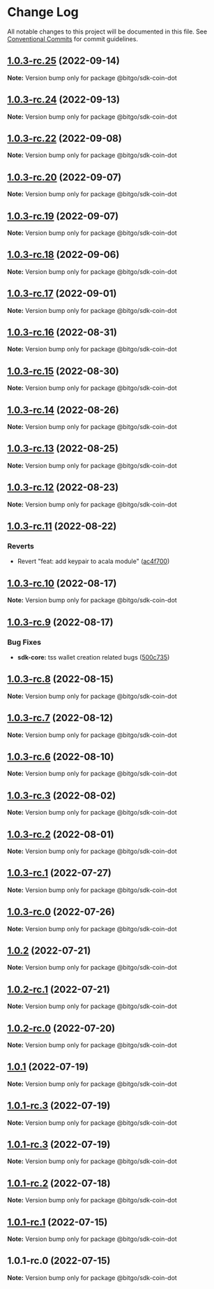 # Change Log

All notable changes to this project will be documented in this file.
See [Conventional Commits](https://conventionalcommits.org) for commit guidelines.

## [1.0.3-rc.25](https://github.com/BitGo/BitGoJS/compare/@bitgo/sdk-coin-dot@1.0.3-rc.24...@bitgo/sdk-coin-dot@1.0.3-rc.25) (2022-09-14)

**Note:** Version bump only for package @bitgo/sdk-coin-dot





## [1.0.3-rc.24](https://github.com/BitGo/BitGoJS/compare/@bitgo/sdk-coin-dot@1.0.3-rc.23...@bitgo/sdk-coin-dot@1.0.3-rc.24) (2022-09-13)

**Note:** Version bump only for package @bitgo/sdk-coin-dot





## [1.0.3-rc.22](https://github.com/BitGo/BitGoJS/compare/@bitgo/sdk-coin-dot@1.0.3-rc.21...@bitgo/sdk-coin-dot@1.0.3-rc.22) (2022-09-08)

**Note:** Version bump only for package @bitgo/sdk-coin-dot





## [1.0.3-rc.20](https://github.com/BitGo/BitGoJS/compare/@bitgo/sdk-coin-dot@1.0.3-rc.19...@bitgo/sdk-coin-dot@1.0.3-rc.20) (2022-09-07)

**Note:** Version bump only for package @bitgo/sdk-coin-dot





## [1.0.3-rc.19](https://github.com/BitGo/BitGoJS/compare/@bitgo/sdk-coin-dot@1.0.3-rc.18...@bitgo/sdk-coin-dot@1.0.3-rc.19) (2022-09-07)

**Note:** Version bump only for package @bitgo/sdk-coin-dot





## [1.0.3-rc.18](https://github.com/BitGo/BitGoJS/compare/@bitgo/sdk-coin-dot@1.0.3-rc.17...@bitgo/sdk-coin-dot@1.0.3-rc.18) (2022-09-06)

**Note:** Version bump only for package @bitgo/sdk-coin-dot





## [1.0.3-rc.17](https://github.com/BitGo/BitGoJS/compare/@bitgo/sdk-coin-dot@1.0.3-rc.16...@bitgo/sdk-coin-dot@1.0.3-rc.17) (2022-09-01)

**Note:** Version bump only for package @bitgo/sdk-coin-dot





## [1.0.3-rc.16](https://github.com/BitGo/BitGoJS/compare/@bitgo/sdk-coin-dot@1.0.3-rc.15...@bitgo/sdk-coin-dot@1.0.3-rc.16) (2022-08-31)

**Note:** Version bump only for package @bitgo/sdk-coin-dot





## [1.0.3-rc.15](https://github.com/BitGo/BitGoJS/compare/@bitgo/sdk-coin-dot@1.0.3-rc.14...@bitgo/sdk-coin-dot@1.0.3-rc.15) (2022-08-30)

**Note:** Version bump only for package @bitgo/sdk-coin-dot





## [1.0.3-rc.14](https://github.com/BitGo/BitGoJS/compare/@bitgo/sdk-coin-dot@1.0.3-rc.13...@bitgo/sdk-coin-dot@1.0.3-rc.14) (2022-08-26)

**Note:** Version bump only for package @bitgo/sdk-coin-dot





## [1.0.3-rc.13](https://github.com/BitGo/BitGoJS/compare/@bitgo/sdk-coin-dot@1.0.3-rc.12...@bitgo/sdk-coin-dot@1.0.3-rc.13) (2022-08-25)

**Note:** Version bump only for package @bitgo/sdk-coin-dot





## [1.0.3-rc.12](https://github.com/BitGo/BitGoJS/compare/@bitgo/sdk-coin-dot@1.0.3-rc.11...@bitgo/sdk-coin-dot@1.0.3-rc.12) (2022-08-23)

**Note:** Version bump only for package @bitgo/sdk-coin-dot





## [1.0.3-rc.11](https://github.com/BitGo/BitGoJS/compare/@bitgo/sdk-coin-dot@1.0.3-rc.10...@bitgo/sdk-coin-dot@1.0.3-rc.11) (2022-08-22)


### Reverts

* Revert "feat: add keypair to acala module" ([ac4f700](https://github.com/BitGo/BitGoJS/commit/ac4f7001f7e77e6bfce4bb49d7fe4307d51c70b7))





## [1.0.3-rc.10](https://github.com/BitGo/BitGoJS/compare/@bitgo/sdk-coin-dot@1.0.3-rc.9...@bitgo/sdk-coin-dot@1.0.3-rc.10) (2022-08-17)

**Note:** Version bump only for package @bitgo/sdk-coin-dot





## [1.0.3-rc.9](https://github.com/BitGo/BitGoJS/compare/@bitgo/sdk-coin-dot@1.0.3-rc.8...@bitgo/sdk-coin-dot@1.0.3-rc.9) (2022-08-17)


### Bug Fixes

* **sdk-core:** tss wallet creation related bugs ([500c735](https://github.com/BitGo/BitGoJS/commit/500c73527edd902b65cfd784ea1022a21e0f6319))





## [1.0.3-rc.8](https://github.com/BitGo/BitGoJS/compare/@bitgo/sdk-coin-dot@1.0.3-rc.7...@bitgo/sdk-coin-dot@1.0.3-rc.8) (2022-08-15)

**Note:** Version bump only for package @bitgo/sdk-coin-dot





## [1.0.3-rc.7](https://github.com/BitGo/BitGoJS/compare/@bitgo/sdk-coin-dot@1.0.3-rc.6...@bitgo/sdk-coin-dot@1.0.3-rc.7) (2022-08-12)

**Note:** Version bump only for package @bitgo/sdk-coin-dot





## [1.0.3-rc.6](https://github.com/BitGo/BitGoJS/compare/@bitgo/sdk-coin-dot@1.0.3-rc.5...@bitgo/sdk-coin-dot@1.0.3-rc.6) (2022-08-10)

**Note:** Version bump only for package @bitgo/sdk-coin-dot





## [1.0.3-rc.3](https://github.com/BitGo/BitGoJS/compare/@bitgo/sdk-coin-dot@1.0.3-rc.2...@bitgo/sdk-coin-dot@1.0.3-rc.3) (2022-08-02)

**Note:** Version bump only for package @bitgo/sdk-coin-dot





## [1.0.3-rc.2](https://github.com/BitGo/BitGoJS/compare/@bitgo/sdk-coin-dot@1.0.3-rc.1...@bitgo/sdk-coin-dot@1.0.3-rc.2) (2022-08-01)

**Note:** Version bump only for package @bitgo/sdk-coin-dot





## [1.0.3-rc.1](https://github.com/BitGo/BitGoJS/compare/@bitgo/sdk-coin-dot@1.0.3-rc.0...@bitgo/sdk-coin-dot@1.0.3-rc.1) (2022-07-27)

**Note:** Version bump only for package @bitgo/sdk-coin-dot





## [1.0.3-rc.0](https://github.com/BitGo/BitGoJS/compare/@bitgo/sdk-coin-dot@1.0.2...@bitgo/sdk-coin-dot@1.0.3-rc.0) (2022-07-26)

**Note:** Version bump only for package @bitgo/sdk-coin-dot





## [1.0.2](https://github.com/BitGo/BitGoJS/compare/@bitgo/sdk-coin-dot@1.0.2-rc.1...@bitgo/sdk-coin-dot@1.0.2) (2022-07-21)

**Note:** Version bump only for package @bitgo/sdk-coin-dot





## [1.0.2-rc.1](https://github.com/BitGo/BitGoJS/compare/@bitgo/sdk-coin-dot@1.0.2-rc.0...@bitgo/sdk-coin-dot@1.0.2-rc.1) (2022-07-21)

**Note:** Version bump only for package @bitgo/sdk-coin-dot





## [1.0.2-rc.0](https://github.com/BitGo/BitGoJS/compare/@bitgo/sdk-coin-dot@1.0.1...@bitgo/sdk-coin-dot@1.0.2-rc.0) (2022-07-20)

**Note:** Version bump only for package @bitgo/sdk-coin-dot





## [1.0.1](https://github.com/BitGo/BitGoJS/compare/@bitgo/sdk-coin-dot@1.0.1-rc.3...@bitgo/sdk-coin-dot@1.0.1) (2022-07-19)

**Note:** Version bump only for package @bitgo/sdk-coin-dot





## [1.0.1-rc.3](https://github.com/BitGo/BitGoJS/compare/@bitgo/sdk-coin-dot@1.0.1-rc.1...@bitgo/sdk-coin-dot@1.0.1-rc.3) (2022-07-19)

**Note:** Version bump only for package @bitgo/sdk-coin-dot

## [1.0.1-rc.3](https://github.com/BitGo/BitGoJS/compare/@bitgo/sdk-coin-dot@1.0.1-rc.1...@bitgo/sdk-coin-dot@1.0.1-rc.3) (2022-07-19)

**Note:** Version bump only for package @bitgo/sdk-coin-dot

## [1.0.1-rc.2](https://github.com/BitGo/BitGoJS/compare/@bitgo/sdk-coin-dot@1.0.1-rc.1...@bitgo/sdk-coin-dot@1.0.1-rc.2) (2022-07-18)

**Note:** Version bump only for package @bitgo/sdk-coin-dot

## [1.0.1-rc.1](https://github.com/BitGo/BitGoJS/compare/@bitgo/sdk-coin-dot@1.0.1-rc.0...@bitgo/sdk-coin-dot@1.0.1-rc.1) (2022-07-15)

**Note:** Version bump only for package @bitgo/sdk-coin-dot

## 1.0.1-rc.0 (2022-07-15)

**Note:** Version bump only for package @bitgo/sdk-coin-dot

